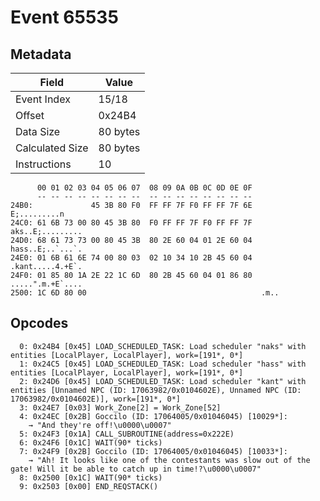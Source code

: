 # Event 65535

## Metadata

| Field           | Value    |
|-----------------|----------|
| Event Index     | 15/18    |
| Offset          | 0x24B4   |
| Data Size       | 80 bytes |
| Calculated Size | 80 bytes |
| Instructions    | 10       |

```
      00 01 02 03 04 05 06 07  08 09 0A 0B 0C 0D 0E 0F
      -- -- -- -- -- -- -- --  -- -- -- -- -- -- -- --
24B0:             45 3B 80 F0  FF FF 7F F0 FF FF 7F 6E      E;.........n
24C0: 61 6B 73 00 80 45 3B 80  F0 FF FF 7F F0 FF FF 7F  aks..E;.........
24D0: 68 61 73 73 00 80 45 3B  80 2E 60 04 01 2E 60 04  hass..E;..`...`.
24E0: 01 6B 61 6E 74 00 80 03  02 10 34 10 2B 45 60 04  .kant.....4.+E`.
24F0: 01 85 80 1A 2E 22 1C 6D  80 2B 45 60 04 01 86 80  .....".m.+E`....
2500: 1C 6D 80 00                                       .m..            
```

## Opcodes

```
  0: 0x24B4 [0x45] LOAD_SCHEDULED_TASK: Load scheduler "naks" with entities [LocalPlayer, LocalPlayer], work=[191*, 0*]
  1: 0x24C5 [0x45] LOAD_SCHEDULED_TASK: Load scheduler "hass" with entities [LocalPlayer, LocalPlayer], work=[191*, 0*]
  2: 0x24D6 [0x45] LOAD_SCHEDULED_TASK: Load scheduler "kant" with entities [Unnamed NPC (ID: 17063982/0x0104602E), Unnamed NPC (ID: 17063982/0x0104602E)], work=[191*, 0*]
  3: 0x24E7 [0x03] Work_Zone[2] = Work_Zone[52]
  4: 0x24EC [0x2B] Goccilo (ID: 17064005/0x01046045) [10029*]:
    → "And they're off!\u0000\u0007"
  5: 0x24F3 [0x1A] CALL_SUBROUTINE(address=0x222E)
  6: 0x24F6 [0x1C] WAIT(90* ticks)
  7: 0x24F9 [0x2B] Goccilo (ID: 17064005/0x01046045) [10033*]:
    → "Ah! It looks like one of the contestants was slow out of the gate! Will it be able to catch up in time!?\u0000\u0007"
  8: 0x2500 [0x1C] WAIT(90* ticks)
  9: 0x2503 [0x00] END_REQSTACK()
```
